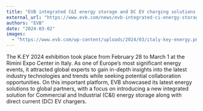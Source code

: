 ```yaml
---
title: "EVB integrated C&I energy storage and DC EV charging solutions at K.EY 2024 exhibition"
external_url: "https://www.evb.com/news/evb-integrated-ci-energy-storage-and-dc-ev-charging-solutions-at-k-ey-2024-exhibition/"
authors: "EVB"
date: "2024-03-02"
images:
  - "https://www.evb.com/wp-content/uploads/2024/03/italy-key-energy.png"
---
```


The K.EY 2024 exhibition took place from February 28 to March 1 at the Rimini Expo Center in Italy. As one of Europe’s most significant energy events, it attracted global experts to gain in-depth insights into the latest industry technologies and trends while seeking potential collaboration opportunities. On this important platform, EVB showcased its latest energy solutions to global partners, with a focus on introducing a new integrated solution for Commercial and Industrial (C&I) energy storage along with direct current (DC) EV chargers.